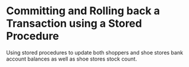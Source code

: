 # Committing and Rolling back a Transaction using a Stored Procedure
Using stored procedures to update both shoppers and shoe stores bank account balances as well as shoe stores stock count.
